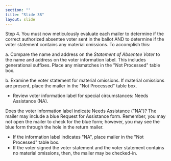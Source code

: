 ```yaml
---
section: ""
title: "Slide 38"
layout: slide
---
```


Step 4. You must now meticulously evaluate each mailer to determine if the correct authorized absentee voter sent in the ballot AND to determine if the voter statement contains any material omissions. To accomplish this:

a. Compare the name and address on the _Statement of Absentee Voter_ to the name and address on the voter information label. This includes generational suffixes. Place any mismatches in the "Not Processed" table box.

b. Examine the voter statement for material omissions. If material omissions are present, place the mailer in the "Not Processed" table box.

- Review voter information label for special circumstances: Needs Assistance (NA).

Does the voter information label indicate Needs Assistance ("NA")? The mailer may include a blue Request for Assistance form. Remember, you may not open the mailer to check for the blue form; however, you may see the blue form through the hole in the return mailer.

- If the information label indicates "NA", place mailer in the "Not Processed" table box.
- If the voter signed the voter statement and the voter statement contains no material omissions, then, the mailer may be checked-in.